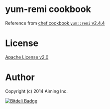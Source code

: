 # yum-remi cookbook

Reference from [chef cookbook `yum::remi` v2.4.4](https://github.com/opscode-cookbooks/yum/blob/v2.4.4/recipes/remi.rb)

# License

[Apache License v2.0](http://www.apache.org/licenses/LICENSE-2.0)

# Author

Copyright (c) 2014 Aiming Inc.


[![Bitdeli Badge](https://d2weczhvl823v0.cloudfront.net/aiming-cookbooks/yum-remi/trend.png)](https://bitdeli.com/free "Bitdeli Badge")

